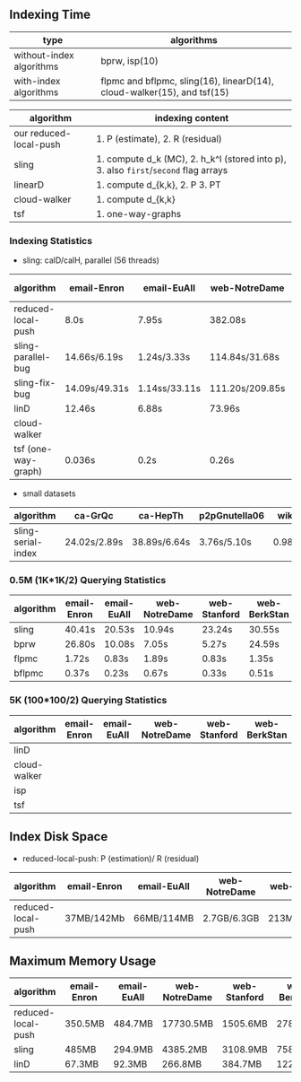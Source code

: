 ## Indexing Time

type | algorithms
--- | ---
without-index algorithms | bprw, isp(10) 
with-index algorithms | flpmc and bflpmc, sling(16), linearD(14), cloud-walker(15), and tsf(15)

algorithm | indexing content 
--- | ---
our reduced-local-push | 1. P (estimate), 2. R (residual)
sling | 1. compute d_k (MC), 2. h_k^l (stored into p), 3. also `first`/`second` flag arrays
linearD | 1. compute d_{k,k}, 2. P 3. PT 
cloud-walker | 1. compute d_{k,k}    
tsf | 1. one-way-graphs 

### Indexing Statistics

* sling: calD/calH, parallel (56 threads)

algorithm | email-Enron | email-EuAll | web-NotreDame | web-Stanford | web-BerkStan | web-Google | cit-Patents | soc-LiveJournal1 | wiki-Link
--- | --- | --- | --- | --- | --- | --- | --- | --- | ---
reduced-local-push      | 8.0s         | 7.95s       | 382.08s        | 167.06s          | 274.8s           | 31.60s         | 298.43s          | 1925.9s         | 
sling-parallel-bug      | 14.66s/6.19s | 1.24s/3.33s | 114.84s/31.68s | 193.09s/25.27s   | 395.02s/70.75s   | 345.61s/48.90s | 190.49s/39.44s   | 1380.31s/670.6s |
sling-fix-bug           | 14.09s/49.31s | 1.14ss/33.11s | 111.20s/209.85s | 200.63s/157.03s | 454.6s/420.8s | 300.94s/324.1s | 208.31s/323.84s  |         
linD                    | 12.46s       | 6.88s       | 73.96s         | 55.87s           | 133.2s           | 130.5s         | 187.3s           | 2640.19s 
cloud-walker            |
tsf (one-way-graph)     | 0.036s       | 0.2s        | 0.26s          | 0.22s            | 0.448s           | 0.655s         | 2.79s   | 4.225s | 

* small datasets

algorithm | ca-GrQc | ca-HepTh | p2pGnutella06| wiki-Vote | 
--- | --- | --- | --- | ---
sling-serial-index | 24.02s/2.89s | 38.89s/6.64s | 3.76s/5.10s | 0.98s/2.31s | 

### 0.5M (1K*1K/2) Querying Statistics

algorithm | email-Enron | email-EuAll | web-NotreDame | web-Stanford | web-BerkStan | web-Google | cit-Patents | soc-LiveJournal1 | wiki-Link
--- | --- | --- | --- | --- | --- | --- | --- | --- | ---
sling   | 40.41s | 20.53s | 10.94s | 23.24s | 30.55s | 14.37s | 1.53s | 43.49s | 
bprw    | 26.80s | 10.08s | 7.05s  | 5.27s  | 24.59s | 7.83s  | 1.34s | 64.42s | 52.38s
flpmc   | 1.72s  | 0.83s  | 1.89s  | 0.83s  | 1.35s  | 0.76s  | 0.53s | 7.30s
bflpmc  | 0.37s  | 0.23s  | 0.67s  | 0.33s  | 0.51s  | 0.31s  | 0.25s | 0.98s

### 5K (100*100/2) Querying Statistics

algorithm | email-Enron | email-EuAll | web-NotreDame | web-Stanford | web-BerkStan | web-Google | cit-Patents | soc-LiveJournal1
--- | --- | --- | --- | --- | --- | --- | --- | ---
linD         |
cloud-walker | 
isp          |
tsf          | 

## Index Disk Space

* reduced-local-push: P (estimation)/ R (residual)

algorithm | email-Enron | email-EuAll | web-NotreDame | web-Stanford | web-BerkStan | web-Google | cit-Patents | soc-LiveJournal1
--- | --- | --- | --- | --- | --- | --- | --- | --- 
reduced-local-push  | 37MB/142Mb | 66MB/114MB | 2.7GB/6.3GB | 213MB/489MB | 361MB/930MB | 101MB/424MB | 455MB/6.0GB | 850MB/25GB 

## Maximum Memory Usage

algorithm | email-Enron | email-EuAll | web-NotreDame | web-Stanford | web-BerkStan | web-Google | cit-Patents | soc-LiveJournal1
--- | --- | --- | --- | --- | --- | --- | --- | --- 
reduced-local-push   | 350.5MB | 484.7MB | 17730.5MB | 1505.6MB | 2788.7MB | 1275.8MB | 11285.3MB | 41069.5MB
sling                | 485MB   | 294.9MB | 4385.2MB  | 3108.9MB | 7589.4MB | 7117.3MB | 
linD                 | 67.3MB  | 92.3MB  | 266.8MB   | 384.7MB  | 1227.3MB | 862.8MB  | 2839.6MB  | 11033.8MB